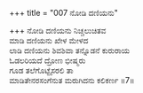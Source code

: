 +++
title = "007 ನೋಡಿ ದಣಿಯನು"

+++
ನೋಡಿ ದಣಿಯನು ನಿಚ್ಚಲುಚಿತವ   
ಮಾಡಿ ದಣಿಯನು ಖೇಳ ಮೇಳದ   
ಲಾಡಿ ದಣಿಯನು ಶಿವಶಿವಾ ತನ್ನೊಡನೆ ಕುರುರಾಯ   
ಓಡಲರಿಯದೆ ದ್ರೋಣ ಭೀಷ್ಮರು   
ಗೂಡ ತಲೆಗೊಟ್ಟೈಸರಲಿ ತಾ   
ಮಾಡಿತೇನರಸಂಗೆನುತ ಮರುಗಿದನು ಕಲಿಕರ್ಣ     ॥7॥